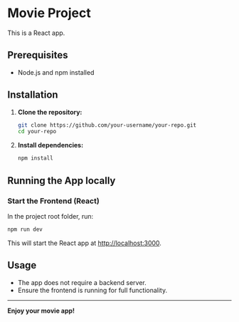 # Movie Project

This is a React app.

## Prerequisites

- Node.js and npm installed

## Installation

1. **Clone the repository:**

   ```bash
   git clone https://github.com/your-username/your-repo.git
   cd your-repo
   ```

2. **Install dependencies:**

   ```bash
   npm install
   ```

## Running the App locally

### Start the Frontend (React)

In the project root folder, run:

```bash
npm run dev
```

This will start the React app at [http://localhost:3000](http://localhost:3000).

## Usage

- The app does not require a backend server.
- Ensure the frontend is running for full functionality.

---

**Enjoy your movie app!**
